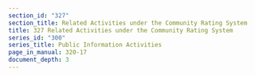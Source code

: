 ```yaml
---
section_id: "327"
section_title: Related Activities under the Community Rating System
title: 327 Related Activities under the Community Rating System
series_id: "300"
series_title: Public Information Activities
page_in_manual: 320-17
document_depth: 3
---
```

